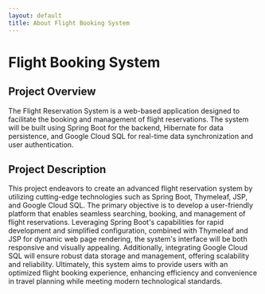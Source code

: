 ```yaml
---
layout: default
title: About Flight Booking System
---
```

# Flight Booking System

## Project Overview
The Flight Reservation System is a web-based application designed to facilitate the booking and management of flight reservations. The system will be built using Spring Boot for the backend, Hibernate for data persistence, and Google Cloud SQL for real-time data synchronization and user authentication.



## Project Description
This project endeavors to create an advanced flight reservation system by utilizing cutting-edge technologies such as Spring Boot, Thymeleaf, JSP, and Google Cloud SQL. The primary objective is to develop a user-friendly platform that enables seamless searching, booking, and management of flight reservations. Leveraging Spring Boot's capabilities for rapid development and simplified configuration, combined with Thymeleaf and JSP for dynamic web page rendering, the system's interface will be both responsive and visually appealing. Additionally, integrating Google Cloud SQL will ensure robust data storage and management, offering scalability and reliability. Ultimately, this system aims to provide users with an optimized flight booking experience, enhancing efficiency and convenience in travel planning while meeting modern technological standards.
